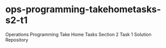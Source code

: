# ops-programming-takehometasks-s2-t1
 Operations Programming Take Home Tasks Section 2 Task 1 Solution Repository
